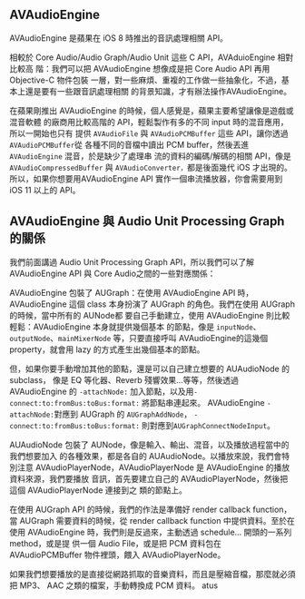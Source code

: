 AVAudioEngine
-----

AVAudioEngine 是蘋果在 iOS 8 時推出的音訊處理相關 API。

相較於 Core Audio/Audio Graph/Audio Unit 這些 C API，AVAduioEngine 相對比較高
階：我們可以把 AVAudioEngine 想像成是把 Core Audio API 再用 Objective-C 物件包裝
一層，對一些麻煩、重複的工作做一些抽象化，不過，基本上還是要有一些跟音訊處理相關
的背景知識，才有辦法操作AVAudioEngine。

在蘋果剛推出 AVAudioEngine 的時候，個人感覺是，蘋果主要希望讓像是遊戲或混音軟體
的廠商用比較高階的 API，輕鬆製作有多的不同 input 時的混音應用，所以一開始也只有
提供 `AVAudioFile` 與 `AVAudioPCMBuffer` 這些 API，讓你透過 `AVAudioPCMBuffer`從
各種不同的音檔中讀出 PCM buffer，然後丟進 `AVAudioEngine` 混音，於是缺少了處理串
流的資料的編碼/解碼的相關 API，像是 `AVAudioCompressedBuffer` 與
`AVAudioConverter，`都是後面幾代 iOS 才出現的。所以，如果你想要用AVAudioEngine
API 實作一個串流播放器，你會需要用到 iOS 11 以上的 API。

## AVAudioEngine 與 Audio Unit Processing Graph 的關係

我們前面講過 Audio Unit Processing Graph API，所以我們可以了解 AVAudioEngine API
與 Core Audio之間的一些對應關係：

AVAudioEngine 包裝了 AUGraph：在使用 AVAudioEngine API 時，AVAudioEngine 這個
class 本身扮演了 AUGraph 的角色。我們在使用 AUGraph 的時候，當中所有的 AUNode都
要自己手動建立，使用 AVAudioEngine 則比較輕鬆：AVAudioEngine 本身就提供幾個基本
的節點，像是 `inputNode`、`outputNode`、`mainMixerNode` 等，只要直接呼叫
AVAudioEngine的這幾個 property，就會用 lazy 的方式產生出幾個基本的節點。

但，如果你要手動增加其他的節點，還是可以自己建立想要的 AUAudioNode 的 subclass，
像是 EQ 等化器、Reverb 殘響效果…等等，然後透過 AVAudioEngine 的 `-attachNode:`
加入節點，以及用`-connect:to:fromBus:toBus:format:` 將節點串連起來。
AVAudioEngine `-attachNode:`對應到 AUGraph 的 `AUGraphAddNode`，
`-connect:to:fromBus:toBus:format:` 則對應到`AUGraphConnectNodeInput`。

AUAudioNode 包裝了 AUNode，像是輸入、輸出、混音，以及播放過程當中的我們想要加入
的各種效果，都是各自的 AUAudioNode。以播放來說，我們會特別注意
AVAudioPlayerNode，AVAudioPlayerNode 是 AVAudioEngine 的播放資料來源，我們要播放
音訊，首先要建立自己的 AVAudioPlayerNode，然後把這個 AVAudioPlayerNode 連接到之
類的節點上。

在使用 AUGraph API 的時候，我們的作法是準備好 render callback function，當
AUGraph 需要資料的時候，從 render callback function 中提供資料。至於在使用
AVAudioEngine 時，我們則是反過來，主動透過 schedule… 開頭的一系列 method，或是提
供一個 Audio File，或是把 PCM 資料包在 AVAudioPCMBuffer 物件裡頭，餵入
AVAudioPlayerNode。

如果我們想要播放的是直接從網路抓取的音樂資料，而且是壓縮音檔，那麼就必須把 MP3、
AAC 之類的檔案，手動轉換成 PCM 資料。
atus
